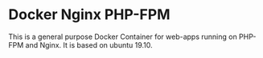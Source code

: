 # Docker Nginx PHP-FPM

This is a general purpose Docker Container for web-apps running on PHP-FPM and Nginx. It is based on ubuntu 19.10.